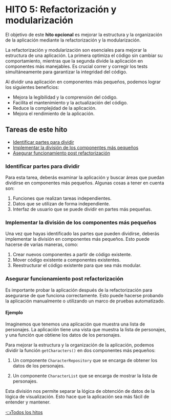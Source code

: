 # **HITO 5:** Refactorización y modularización

El objetivo de este **hito opcional** es mejorar la estructura
y la organización de la aplicación mediante la refactorización
y la modularización.

La refactorización y modularización son esenciales para
mejorar la estructura de una aplicación. La primera
optimiza el código sin cambiar su comportamiento, mientras
que la segunda divide la aplicación en componentes más
manejables. Es crucial correr y corregir los tests
simultáneamente para garantizar la integridad del código.

 Al dividir una aplicación en componentes más pequeños,
 podemos lograr los siguientes beneficios:

* Mejora la legibilidad y la comprensión del código.
* Facilita el mantenimiento y la actualización del código.
* Reduce la complejidad de la aplicación.
* Mejora el rendimiento de la aplicación.

## Tareas de este hito

  - [Identificar partes para dividir](#identificar-partes-para-dividir)
  - [Implementar la división de los componentes más pequeños](#implementar-la-división-de-los-componentes-más-pequeños)
  - [Asegurar funcionamiento post refactorización](#asegurar-funcionamiento-post-refactorización)

### Identificar partes para dividir

Para esta tarea, deberás examinar la aplicación y buscar áreas
que puedan dividirse en componentes más pequeños.
Algunas cosas a tener en cuenta son:

1. Funciones que realizan tareas independientes.
2. Datos que se utilizan de forma independiente.
3. Interfaz de usuario que se puede dividir en partes más pequeñas.

### Implementar la división de los componentes más pequeños

Una vez que hayas identificado las partes que pueden dividirse,
deberás implementar la división en componentes más pequeños.
Esto puede hacerse de varias maneras, como:

1. Crear nuevos componentes a partir de código existente.
2. Mover código existente a componentes existentes.
3. Reestructurar el código existente para que sea más modular.

### Asegurar funcionamiento post refactorización

Es importante probar la aplicación después de la refactorización para
asegurarse de que funciona correctamente. Esto puede hacerse probando
la aplicación manualmente o utilizando un marco de pruebas automatizado.

#### Ejemplo

Imaginemos que tenemos una aplicación que muestra una lista de personajes.
La aplicación tiene una vista que muestra la lista de personajes,
y una función que obtiene los datos de los personajes.

Para mejorar la estructura y la organización de la aplicación,
podemos dividir la función `getCharacters()` en dos componentes
más pequeños:

1. Un componente `CharacterRepository` que se encarga de obtener
los datos de los personajes.

2. Un componente `CharacterList` que se encarga de mostrar la lista de personajes.

Esta división nos permite separar la lógica de obtención de datos
de la lógica de visualización. Esto hace que la aplicación sea más
fácil de entender y mantener.

[👈Todos los hitos](../README.md#6-hitos)
